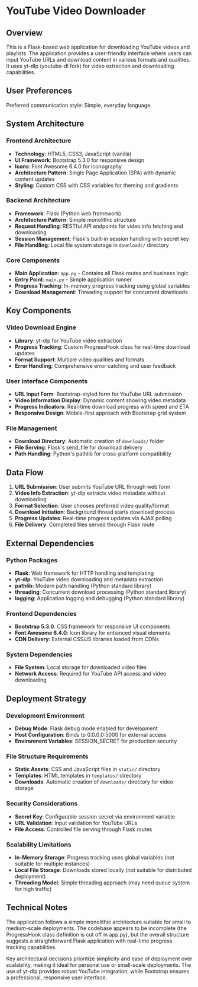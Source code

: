 # YouTube Video Downloader

## Overview

This is a Flask-based web application for downloading YouTube videos and playlists. The application provides a user-friendly interface where users can input YouTube URLs and download content in various formats and qualities. It uses yt-dlp (youtube-dl fork) for video extraction and downloading capabilities.

## User Preferences

Preferred communication style: Simple, everyday language.

## System Architecture

### Frontend Architecture
- **Technology**: HTML5, CSS3, JavaScript (vanilla)
- **UI Framework**: Bootstrap 5.3.0 for responsive design
- **Icons**: Font Awesome 6.4.0 for iconography
- **Architecture Pattern**: Single Page Application (SPA) with dynamic content updates
- **Styling**: Custom CSS with CSS variables for theming and gradients

### Backend Architecture
- **Framework**: Flask (Python web framework)
- **Architecture Pattern**: Simple monolithic structure
- **Request Handling**: RESTful API endpoints for video info fetching and downloading
- **Session Management**: Flask's built-in session handling with secret key
- **File Handling**: Local file system storage in `downloads/` directory

### Core Components
- **Main Application**: `app.py` - Contains all Flask routes and business logic
- **Entry Point**: `main.py` - Simple application runner
- **Progress Tracking**: In-memory progress tracking using global variables
- **Download Management**: Threading support for concurrent downloads

## Key Components

### Video Download Engine
- **Library**: yt-dlp for YouTube video extraction
- **Progress Tracking**: Custom ProgressHook class for real-time download updates
- **Format Support**: Multiple video qualities and formats
- **Error Handling**: Comprehensive error catching and user feedback

### User Interface Components
- **URL Input Form**: Bootstrap-styled form for YouTube URL submission
- **Video Information Display**: Dynamic content showing video metadata
- **Progress Indicators**: Real-time download progress with speed and ETA
- **Responsive Design**: Mobile-first approach with Bootstrap grid system

### File Management
- **Download Directory**: Automatic creation of `downloads/` folder
- **File Serving**: Flask's send_file for download delivery
- **Path Handling**: Python's pathlib for cross-platform compatibility

## Data Flow

1. **URL Submission**: User submits YouTube URL through web form
2. **Video Info Extraction**: yt-dlp extracts video metadata without downloading
3. **Format Selection**: User chooses preferred video quality/format
4. **Download Initiation**: Background thread starts download process
5. **Progress Updates**: Real-time progress updates via AJAX polling
6. **File Delivery**: Completed files served through Flask route

## External Dependencies

### Python Packages
- **Flask**: Web framework for HTTP handling and templating
- **yt-dlp**: YouTube video downloading and metadata extraction
- **pathlib**: Modern path handling (Python standard library)
- **threading**: Concurrent download processing (Python standard library)
- **logging**: Application logging and debugging (Python standard library)

### Frontend Dependencies
- **Bootstrap 5.3.0**: CSS framework for responsive UI components
- **Font Awesome 6.4.0**: Icon library for enhanced visual elements
- **CDN Delivery**: External CSS/JS libraries loaded from CDNs

### System Dependencies
- **File System**: Local storage for downloaded video files
- **Network Access**: Required for YouTube API access and video downloading

## Deployment Strategy

### Development Environment
- **Debug Mode**: Flask debug mode enabled for development
- **Host Configuration**: Binds to 0.0.0.0:5000 for external access
- **Environment Variables**: SESSION_SECRET for production security

### File Structure Requirements
- **Static Assets**: CSS and JavaScript files in `static/` directory
- **Templates**: HTML templates in `templates/` directory
- **Downloads**: Automatic creation of `downloads/` directory for video storage

### Security Considerations
- **Secret Key**: Configurable session secret via environment variable
- **URL Validation**: Input validation for YouTube URLs
- **File Access**: Controlled file serving through Flask routes

### Scalability Limitations
- **In-Memory Storage**: Progress tracking uses global variables (not suitable for multiple instances)
- **Local File Storage**: Downloads stored locally (not suitable for distributed deployment)
- **Threading Model**: Simple threading approach (may need queue system for high traffic)

## Technical Notes

The application follows a simple monolithic architecture suitable for small to medium-scale deployments. The codebase appears to be incomplete (the ProgressHook class definition is cut off in app.py), but the overall structure suggests a straightforward Flask application with real-time progress tracking capabilities.

Key architectural decisions prioritize simplicity and ease of deployment over scalability, making it ideal for personal use or small-scale deployments. The use of yt-dlp provides robust YouTube integration, while Bootstrap ensures a professional, responsive user interface.